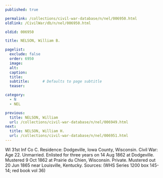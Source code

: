 ```yaml
---
published: true

permalink: /collections/civil-war-database/n/nel/006950.html
oldlink: /CivilWar/db/n/nel/006950.html

oldid: 006950

title: NELSON, William B.

pagelist:
  exclude: false
  order: 6950
  image: 
  alt:
  caption:
  title:
  subtitle:      # Defaults to page subtitle
  teaser:

category: 
  - N 
  - NEL

previous:
  title: NELSON, William
  url: /collections/civil-war-database/n/nel/006949.html  
next:
  title: NELSON, William H.
  url: /collections/civil-war-database/n/nel/006951.html   
---
```

WI 31st Inf Co C. Residence: Dodgeville, Iowa County, Wisconsin. Civil War: Age 22. Unmarried. Enlisted for three years on 14 Aug 1862 at Dodgeville. Mustered 9 Oct 1862 at Prairie du Chien, Wisconsin. Private. Mustered out 20 Jun 1865 near Louisville, Kentucky. Sources: (WHS Series 1200 box 145-14; red book vol 36)
